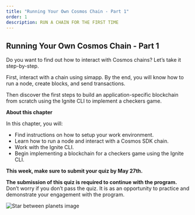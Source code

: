 ```yaml
---
title: "Running Your Own Cosmos Chain - Part 1"
order: 1
description: RUN A CHAIN FOR THE FIRST TIME
---
```


## Running Your Own Cosmos Chain - Part 1

Do you want to find out how to interact with Cosmos chains? Let’s take it step-by-step.

First, interact with a chain using simapp. By the end, you will know how to run a node, create blocks, and send transactions.

Then discover the first steps to build an application-specific blockchain from scratch using the Ignite CLI to implement a checkers game.


<HighlightBox type="learning">

**About this chapter**

In this chapter, you will:

* Find instructions on how to setup your work environment.
* Learn how to run a node and interact with a Cosmos SDK chain.
* Work with the Ignite CLI.
* Begin implementing a blockchain for a checkers game using the Ignite CLI.



</HighlightBox>

**This week, make sure to submit your quiz by May 27th.**

**The submission of this quiz is required to continue with the program.** Don’t worry if you don’t pass the quiz. It is as an opportunity to practice and demonstrate your engagement with the program.


![Star between planets image](/cosmos_dev_portal_module-05-lp.png)

